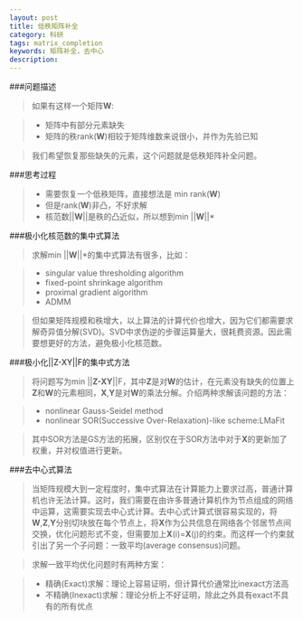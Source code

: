 ```yaml
---
layout: post
title: 低秩矩阵补全
category: 科研
tags: matrix_completion
keywords: 矩阵补全，去中心
description: 
---
```


###问题描述
>如果有这样一个矩阵**W**:


>- 矩阵中有部分元素缺失
>- 矩阵的秩rank(**W**)相较于矩阵维数来说很小，并作为先验已知


>我们希望恢复那些缺失的元素，这个问题就是低秩矩阵补全问题。      


###思考过程
>- 需要恢复一个低秩矩阵，直接想法是 min rank(**W**)
>- 但是rank(**W**)非凸，不好求解
>- 核范数||**W**||是秩的凸近似，所以想到min ||**W**||*

###极小化核范数的集中式算法
>求解min ||**W**||*的集中式算法有很多，比如：


>- singular value thresholding algorithm
>- fixed-point shrinkage algorithm
>- proximal gradient algorithm
>- ADMM


>但如果矩阵规模和秩增大，以上算法的计算代价也增大，因为它们都需要求解奇异值分解(SVD)。SVD中求伪逆的步骤运算量大，很耗费资源。因此需要想更好的方法，避免极小化核范数。

###极小化||Z-XY||F的集中式方法
>将问题写为min ||**Z-XY**||F，其中**Z**是对**W**的估计，在元素没有缺失的位置上**Z**和**W**的元素相同，**X**,**Y**是对**W**的乘法分解。介绍两种求解该问题的方法：


>- nonlinear Gauss-Seidel method
>- nonlinear SOR(Successive Over-Relaxation)-like scheme:LMaFit


>其中SOR方法是GS方法的拓展，区别仅在于SOR方法中对于**X**的更新加了权重，并对权值进行更新。

###去中心式算法
>当矩阵规模大到一定程度时，集中式算法在计算能力上要求过高，普通计算机也许无法计算。这时，我们需要在由许多普通计算机作为节点组成的网络中运算，这需要实现去中心式计算。去中心式计算式很容易实现的，将**W**,**Z**,**Y**分别切块放在每个节点上，将**X**作为公共信息在网络各个邻居节点间交换，优化问题形式不变，但需要加上**X**(i)=**X**(j)的约束。而这样一个约束就引出了另一个子问题：一致平均(average consensus)问题。

>求解一致平均优化问题时有两种方案：

>- 精确(Exact)求解：理论上容易证明，但计算代价通常比inexact方法高
>- 不精确(Inexact)求解：理论分析上不好证明，除此之外具有exact不具有的所有优点



